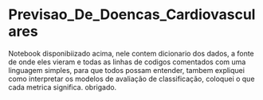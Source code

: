 # Previsao_De_Doencas_Cardiovasculares
Notebook disponibiizado acima, nele contem dicionario dos dados, a fonte de onde eles vieram e todas as linhas de codigos comentados com uma linguagem simples, para que todos possam entender, tambem expliquei como interpretar os modelos de avaliação de classificação, coloquei o que cada metrica significa. obrigado.

